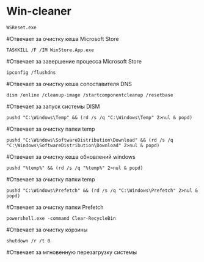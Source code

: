 # Win-cleaner

    WSReset.exe
#Отвечает за очистку кеша Microsoft Store

    TASKKILL /F /IM WinStore.App.exe
#Отвечает за завершение процесса Microsoft Store

    ipconfig /flushdns
#Отвечает за очистку кеша сопоставителя DNS

    dism /online /cleanup-image /startcomponentcleanup /resetbase
#Отвечает за запуск системы DISM

    pushd "C:\Windows\Temp" && (rd /s /q "C:\Windows\Temp" 2>nul & popd)
#Отвечает за очистку папки temp

    pushd "C:\Windows\SoftwareDistribution\Download" && (rd /s /q "C:\Windows\SoftwareDistribution\Download" 2>nul & popd)
#Отвечает за очистку кеша обновлений windows

    pushd "%temp%" && (rd /s /q "%temp%" 2>nul & popd)
#Отвечает за очистку папки temp

    pushd "C:\Windows\Prefetch" && (rd /s /q "C:\Windows\Prefetch" 2>nul & popd)
#Отвечает за очистку папки Prefetch

    powershell.exe -command Clear-RecycleBin
#Отвечает за очистку корзины

    shutdown /r /t 0
#Отвечает за мгновенную перезагрузку системы
